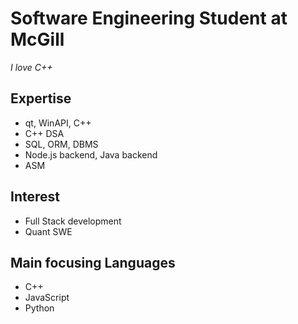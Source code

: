 # Software Engineering Student at McGill

*I love C++*


## Expertise
- qt, WinAPI, C++
- C++ DSA
- SQL, ORM, DBMS
- Node.js backend, Java backend
- ASM

## Interest
- Full Stack development
- Quant SWE

## Main focusing Languages
- C++
- JavaScript
- Python
  
